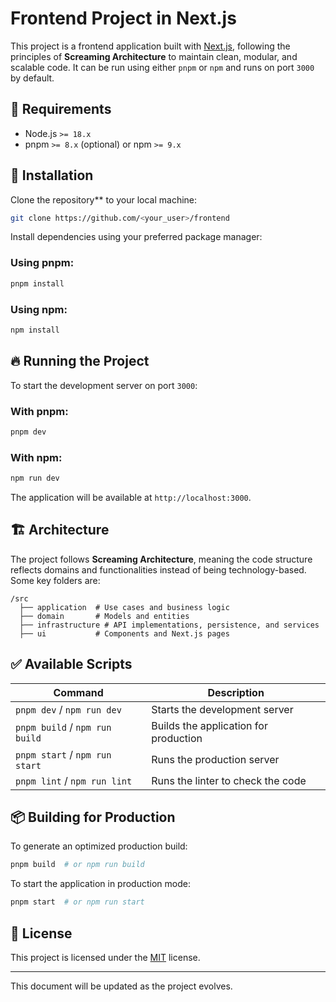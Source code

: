 # Frontend Project in Next.js

This project is a frontend application built with [Next.js](https://nextjs.org/), following the principles of **Screaming Architecture** to maintain clean, modular, and scalable code. It can be run using either `pnpm` or `npm` and runs on port `3000` by default.

## 📌 Requirements

- Node.js `>= 18.x`
- pnpm `>= 8.x` (optional) or npm `>= 9.x`

## 🚀 Installation

Clone the repository** to your local machine:

```sh
git clone https://github.com/<your_user>/frontend
```

Install dependencies using your preferred package manager:

### Using pnpm:
```sh
pnpm install
```

### Using npm:
```sh
npm install
```

## 🔥 Running the Project

To start the development server on port `3000`:

### With pnpm:
```sh
pnpm dev
```

### With npm:
```sh
npm run dev
```

The application will be available at `http://localhost:3000`.

## 🏗️ Architecture

The project follows **Screaming Architecture**, meaning the code structure reflects domains and functionalities instead of being technology-based. Some key folders are:

```
/src
  ├── application  # Use cases and business logic
  ├── domain       # Models and entities
  ├── infrastructure # API implementations, persistence, and services
  ├── ui           # Components and Next.js pages
```

## ✅ Available Scripts

| Command         | Description                                      |
|----------------|--------------------------------------------------|
| `pnpm dev` / `npm run dev` | Starts the development server |
| `pnpm build` / `npm run build` | Builds the application for production |
| `pnpm start` / `npm run start` | Runs the production server |
| `pnpm lint` / `npm run lint` | Runs the linter to check the code |

## 📦 Building for Production

To generate an optimized production build:

```sh
pnpm build  # or npm run build
```

To start the application in production mode:

```sh
pnpm start  # or npm run start
```

## 📄 License

This project is licensed under the [MIT](LICENSE) license.

---

This document will be updated as the project evolves.

